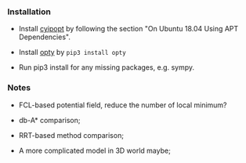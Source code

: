 

### Installation

* Install [cyipopt](https://cyipopt.readthedocs.io/en/stable/install.html#) by following the section "On Ubuntu 18.04 Using APT Dependencies".

* Install [opty](https://opty.readthedocs.io/en/latest/) by `pip3 install opty`

* Run pip3 install for any missing packages, e.g. sympy.


### Notes

* FCL-based potential field, reduce the number of local minimum?

* db-A* comparison;

* RRT-based method comparison;

* A more complicated model in 3D world maybe;